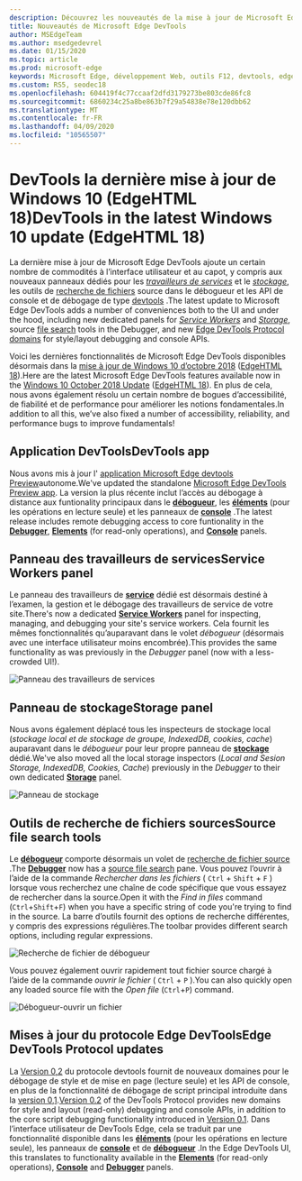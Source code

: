 ```yaml
---
description: Découvrez les nouveautés de la mise à jour de Microsoft Edge DevTools de Windows 10 octobre 2018
title: Nouveautés de Microsoft Edge DevTools
author: MSEdgeTeam
ms.author: msedgedevrel
ms.date: 01/15/2020
ms.topic: article
ms.prod: microsoft-edge
keywords: Microsoft Edge, développement Web, outils F12, devtools, edgehtml 18
ms.custom: RS5, seodec18
ms.openlocfilehash: 604419f4c77ccaaf2dfd3179273be803cde86fc8
ms.sourcegitcommit: 6860234c25a8be863b7f29a54838e78e120dbb62
ms.translationtype: MT
ms.contentlocale: fr-FR
ms.lasthandoff: 04/09/2020
ms.locfileid: "10565507"
---
```

# <span data-ttu-id="232df-104">DevTools la dernière mise à jour de Windows 10 (EdgeHTML 18)</span><span class="sxs-lookup"><span data-stu-id="232df-104">DevTools in the latest Windows 10 update (EdgeHTML 18)</span></span>

<span data-ttu-id="232df-105">La dernière mise à jour de Microsoft Edge DevTools ajoute un certain nombre de commodités à l’interface utilisateur et au capot, y compris aux nouveaux panneaux dédiés pour les [*travailleurs de services*](#service-workers-panel) et le [*stockage*](#storage-panel), les outils de [recherche de fichiers](#source-file-search-tools) source dans le débogueur et les API de console et de débogage de type [devtools](#edge-devtools-protocol-updates) .</span><span class="sxs-lookup"><span data-stu-id="232df-105">The latest update to Microsoft Edge DevTools adds a number of conveniences both to the UI and under the hood, including new dedicated panels for [*Service Workers*](#service-workers-panel) and [*Storage*](#storage-panel), source [file search](#source-file-search-tools) tools in the Debugger, and new [Edge DevTools Protocol domains](#edge-devtools-protocol-updates) for style/layout debugging and console APIs.</span></span>

<span data-ttu-id="232df-106">Voici les dernières fonctionnalités de Microsoft Edge DevTools disponibles désormais dans la [mise à jour de Windows 10 d’octobre 2018](/windows/uwp/whats-new/windows-10-build-17763) ([EdgeHTML 18](https://aka.ms/devguide_edgehtml_18)).</span><span class="sxs-lookup"><span data-stu-id="232df-106">Here are the latest Microsoft Edge DevTools features available now in the [Windows 10 October 2018 Update](/windows/uwp/whats-new/windows-10-build-17763) ([EdgeHTML 18](https://aka.ms/devguide_edgehtml_18)).</span></span> <span data-ttu-id="232df-107">En plus de cela, nous avons également résolu un certain nombre de bogues d’accessibilité, de fiabilité et de performance pour améliorer les notions fondamentales.</span><span class="sxs-lookup"><span data-stu-id="232df-107">In addition to all this, we’ve also fixed a number of accessibility, reliability, and performance bugs to improve fundamentals!</span></span>

## <span data-ttu-id="232df-108">Application DevTools</span><span class="sxs-lookup"><span data-stu-id="232df-108">DevTools app</span></span>

<span data-ttu-id="232df-109">Nous avons mis à jour l' [application Microsoft Edge devtools Preview](../devtools-guide.md#microsoft-store-app)autonome.</span><span class="sxs-lookup"><span data-stu-id="232df-109">We've updated the standalone [Microsoft Edge DevTools Preview app](../devtools-guide.md#microsoft-store-app).</span></span> <span data-ttu-id="232df-110">La version la plus récente inclut l’accès au débogage à distance aux funtionality principaux dans le [**débogueur**](./debugger.md), les [**éléments**](./elements.md) (pour les opérations en lecture seule) et les panneaux de [**console**](./console.md) .</span><span class="sxs-lookup"><span data-stu-id="232df-110">The latest release includes remote debugging access to core funtionality in the [**Debugger**](./debugger.md), [**Elements**](./elements.md) (for read-only operations), and [**Console**](./console.md) panels.</span></span>

## <span data-ttu-id="232df-111">Panneau des travailleurs de services</span><span class="sxs-lookup"><span data-stu-id="232df-111">Service Workers panel</span></span>

<span data-ttu-id="232df-112">Le panneau des travailleurs de [**service**](./service-workers.md) dédié est désormais destiné à l’examen, la gestion et le débogage des travailleurs de service de votre site.</span><span class="sxs-lookup"><span data-stu-id="232df-112">There's now a dedicated [**Service Workers**](./service-workers.md) panel for inspecting, managing, and debugging your site's service workers.</span></span> <span data-ttu-id="232df-113">Cela fournit les mêmes fonctionnalités qu’auparavant dans le volet *débogueur* (désormais avec une interface utilisateur moins encombrée).</span><span class="sxs-lookup"><span data-stu-id="232df-113">This provides the same functionality as was previously in the *Debugger* panel (now with a less-crowded UI!).</span></span>

![Panneau des travailleurs de services](./media/service_worker.png)

## <span data-ttu-id="232df-115">Panneau de stockage</span><span class="sxs-lookup"><span data-stu-id="232df-115">Storage panel</span></span>

<span data-ttu-id="232df-116">Nous avons également déplacé tous les inspecteurs de stockage local (*stockage local et de stockage de groupe, IndexedDB, cookies, cache*) auparavant dans le *débogueur* pour leur propre panneau de [**stockage**](./storage.md) dédié.</span><span class="sxs-lookup"><span data-stu-id="232df-116">We've also moved all the local storage inspectors (*Local and Sesion Storage, IndexedDB, Cookies, Cache*) previously in the *Debugger* to their own dedicated [**Storage**](./storage.md) panel.</span></span>

![Panneau de stockage](./media/storage_cache.png)

## <span data-ttu-id="232df-118">Outils de recherche de fichiers sources</span><span class="sxs-lookup"><span data-stu-id="232df-118">Source file search tools</span></span>

<span data-ttu-id="232df-119">Le [**débogueur**](./debugger.md) comporte désormais un volet de [recherche de fichier source](./debugger.md#file-search) .</span><span class="sxs-lookup"><span data-stu-id="232df-119">The [**Debugger**](./debugger.md) now has a [source file search](./debugger.md#file-search) pane.</span></span> <span data-ttu-id="232df-120">Vous pouvez l’ouvrir à l’aide de la commande *Rechercher dans les fichiers* ( `Ctrl` + `Shift` + `F` ) lorsque vous recherchez une chaîne de code spécifique que vous essayez de rechercher dans la source.</span><span class="sxs-lookup"><span data-stu-id="232df-120">Open it with the *Find in files* command (`Ctrl`+`Shift`+`F`) when you have a specific string of code you're trying to find in the source.</span></span> <span data-ttu-id="232df-121">La barre d’outils fournit des options de recherche différentes, y compris des expressions régulières.</span><span class="sxs-lookup"><span data-stu-id="232df-121">The toolbar provides different search options, including regular expressions.</span></span> 

![Recherche de fichier de débogueur](./media/debugger_file_search.png)

<span data-ttu-id="232df-123">Vous pouvez également ouvrir rapidement tout fichier source chargé à l’aide de la commande *ouvrir le fichier* ( `Ctrl` + `P` ).</span><span class="sxs-lookup"><span data-stu-id="232df-123">You can also quickly open any loaded source file with the *Open file* (`Ctrl`+`P`) command.</span></span>

![Débogueur-ouvrir un fichier](./media/debugger_open_file.png)

## <span data-ttu-id="232df-125">Mises à jour du protocole Edge DevTools</span><span class="sxs-lookup"><span data-stu-id="232df-125">Edge DevTools Protocol updates</span></span>

<span data-ttu-id="232df-126">La [Version 0,2](../devtools-protocol/0.2/index.md) du protocole devtools fournit de nouveaux domaines pour le débogage de style et de mise en page (lecture seule) et les API de console, en plus de la fonctionnalité de débogage de script principal introduite dans la [version 0,1](../devtools-protocol/0.1/index.md).</span><span class="sxs-lookup"><span data-stu-id="232df-126">[Version 0.2](../devtools-protocol/0.2/index.md) of the DevTools Protocol provides new domains for style and layout (read-only) debugging and console APIs, in addition to the core script debugging functionality introduced in [Version 0.1](../devtools-protocol/0.1/index.md).</span></span> <span data-ttu-id="232df-127">Dans l’interface utilisateur de DevTools Edge, cela se traduit par une fonctionnalité disponible dans les [**éléments**](../devtools-guide/elements.md) (pour les opérations en lecture seule), les panneaux de [**console**](../devtools-guide/console.md) et de [**débogueur**](../devtools-guide/debugger.md) .</span><span class="sxs-lookup"><span data-stu-id="232df-127">In the Edge DevTools UI, this translates to functionality available in the [**Elements**](../devtools-guide/elements.md) (for read-only operations), [**Console**](../devtools-guide/console.md) and [**Debugger**](../devtools-guide/debugger.md) panels.</span></span>
